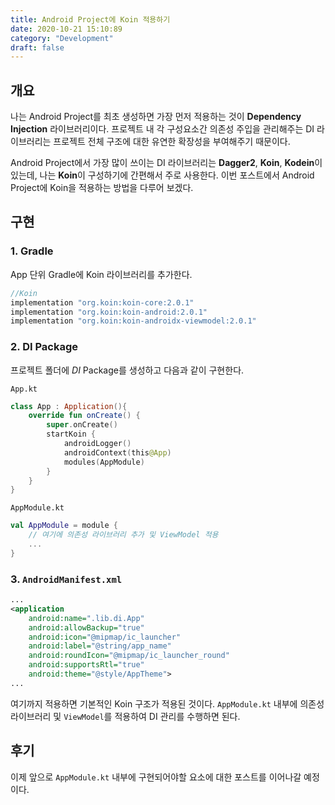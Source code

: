 ```yaml
---
title: Android Project에 Koin 적용하기
date: 2020-10-21 15:10:89
category: "Development"
draft: false
---
```


## 개요

나는 Android Project를 최초 생성하면 가장 먼저 적용하는 것이 **Dependency Injection** 라이브러리이다. 프로젝트 내 각 구성요소간 의존성 주입을 관리해주는 DI 라이브러리는 프로젝트 전체 구조에 대한 유연한 확장성을 부여해주기 때문이다.

Android Project에서 가장 많이 쓰이는 DI 라이브러리는 **Dagger2**, **Koin**, **Kodein**이 있는데, 나는 **Koin**이 구성하기에 간편해서 주로 사용한다. 이번 포스트에서 Android Project에 Koin을 적용하는 방법을 다루어 보겠다.

## 구현

### 1. Gradle

App 단위 Gradle에 Koin 라이브러리를 추가한다.

```groovy
//Koin
implementation "org.koin:koin-core:2.0.1"
implementation "org.koin:koin-android:2.0.1"
implementation "org.koin:koin-androidx-viewmodel:2.0.1"
```

### 2. DI Package

프로젝트 폴더에 _DI_ Package를 생성하고 다음과 같이 구현한다.

`App.kt`

```kotlin
class App : Application(){
    override fun onCreate() {
        super.onCreate()
        startKoin {
            androidLogger()
            androidContext(this@App)
            modules(AppModule)
        }
    }
}
```

`AppModule.kt`

```kotlin
val AppModule = module {
    // 여기에 의존성 라이브러리 추가 및 ViewModel 적용
    ...
}
```

### 3. `AndroidManifest.xml`

```xml
...
<application
    android:name=".lib.di.App"
    android:allowBackup="true"
    android:icon="@mipmap/ic_launcher"
    android:label="@string/app_name"
    android:roundIcon="@mipmap/ic_launcher_round"
    android:supportsRtl="true"
    android:theme="@style/AppTheme">
...
```

여기까지 적용하면 기본적인 Koin 구조가 적용된 것이다. `AppModule.kt` 내부에 의존성 라이브러리 및 `ViewModel`를 적용하여 DI 관리를 수행하면 된다.

## 후기

이제 앞으로 `AppModule.kt` 내부에 구현되어야할 요소에 대한 포스트를 이어나갈 예정이다.
